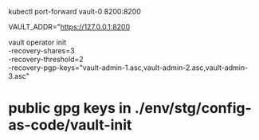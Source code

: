 
kubectl port-forward vault-0 8200:8200

VAULT_ADDR="https://127.0.0.1:8200

vault operator init \
  -recovery-shares=3 \
  -recovery-threshold=2 \
  -recovery-pgp-keys="vault-admin-1.asc,vault-admin-2.asc,vault-admin-3.asc"

# public gpg keys in ./env/stg/config-as-code/vault-init
